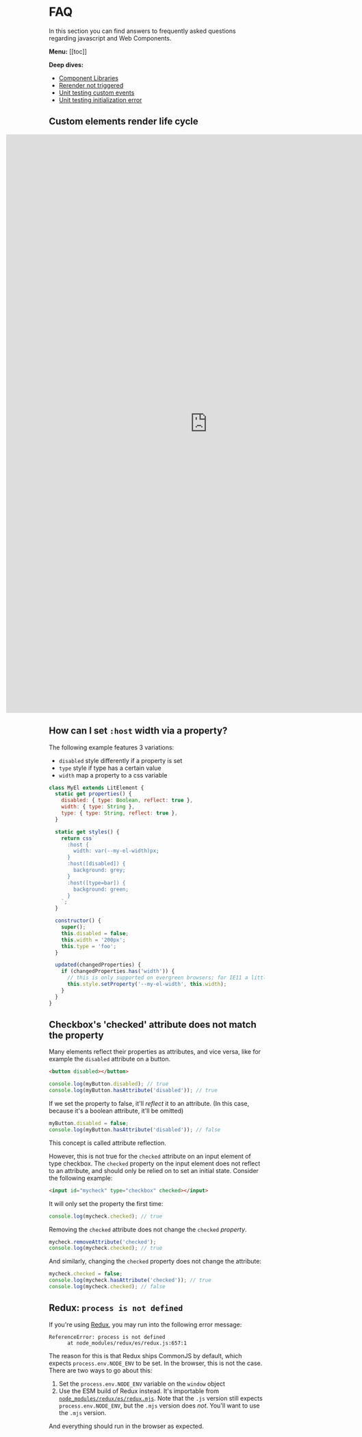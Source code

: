 # FAQ

In this section you can find answers to frequently asked questions regarding javascript and Web Components.

**Menu:**
[[toc]]

**Deep dives:**

- [Component Libraries](./component-libraries.html)
- [Rerender not triggered](./rerender.html)
- [Unit testing custom events](./unit-testing-custom-events.html)
- [Unit testing initialization error](./unit-testing-init-error.html)

## Custom elements render life cycle

<iframe src="https://andyogo.github.io/custom-element-reactions-diagram/" style="width: 940px; border: none;margin-left: -100px; height: 1350px;"></iframe>

## How can I set `:host` width via a property?

The following example features 3 variations:

- `disabled` style differently if a property is set
- `type` style if type has a certain value
- `width` map a property to a css variable

```js
class MyEl extends LitElement {
  static get properties() {
    disabled: { type: Boolean, reflect: true },
    width: { type: String },
    type: { type: String, reflect: true },
  }

  static get styles() {
    return css`
      :host {
        width: var(--my-el-width)px;
      }
      :host([disabled]) {
        background: grey;
      }
      :host([type=bar]) {
        background: green;
      }
    `;
  }

  constructor() {
    super();
    this.disabled = false;
    this.width = '200px';
    this.type = 'foo';
  }

  updated(changedProperties) {
    if (changedProperties.has('width')) {
      // this is only supported on evergreen browsers; for IE11 a little more work is needed
      this.style.setProperty('--my-el-width', this.width);
    }
  }
}
```

## Checkbox's 'checked' attribute does not match the property

Many elements reflect their properties as attributes, and vice versa, like for example the `disabled` attribute on a button.

```html
<button disabled></button>
```

```js
console.log(myButton.disabled); // true
console.log(myButton.hasAttribute('disabled')); // true
```

If we set the property to false, it'll _reflect_ it to an attribute. (In this case, because it's a boolean attribute, it'll be omitted)

```js
myButton.disabled = false;
console.log(myButton.hasAttribute('disabled')); // false
```

This concept is called attribute reflection.

However, this is not true for the `checked` attribute on an input element of type checkbox. The `checked` property on the input element does not reflect to an attribute, and should only be relied on to set an initial state. Consider the following example:

```html
<input id="mycheck" type="checkbox" checked></input>
```

It will only set the property the first time:

```js
console.log(mycheck.checked); // true
```

Removing the `checked` attribute does not change the `checked` _property_.

```js
mycheck.removeAttribute('checked');
console.log(mycheck.checked); // true
```

And similarly, changing the `checked` property does not change the attribute:

```js
mycheck.checked = false;
console.log(mycheck.hasAttribute('checked')); // true
console.log(mycheck.checked); // false
```

## Redux: `process is not defined`

If you're using [Redux](https://redux.js.org/introduction/getting-started/), you may run into the following error message:

```
ReferenceError: process is not defined
      at node_modules/redux/es/redux.js:657:1
```

The reason for this is that Redux ships CommonJS by default, which expects `process.env.NODE_ENV` to be set. In the browser, this is not the case. There are two ways to go about this:

1. Set the `process.env.NODE_ENV` variable on the `window` object
2. Use the ESM build of Redux instead. It's importable from <a href="https://unpkg.com/browse/redux@4.0.5/es/redux.mjs">`node_modules/redux/es/redux.mjs`</a>. Note that the `.js` version still expects `process.env.NODE_ENV`, but the `.mjs` version does _not_. You'll want to use the `.mjs` version.

And everything should run in the browser as expected.
